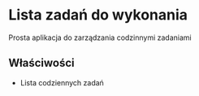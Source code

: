 # Lista zadań do wykonania

Prosta aplikacja do zarządzania codzinnymi zadaniami

## Właściwości

- Lista codziennych zadań
